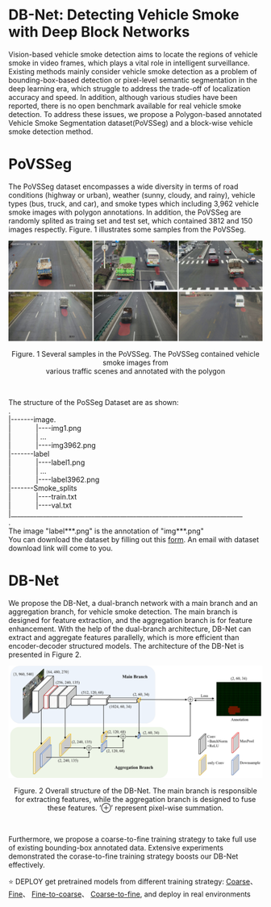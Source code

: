 # DB-Net: Detecting Vehicle Smoke with Deep Block Networks
Vision-based vehicle smoke detection aims to locate the regions of vehicle smoke in video frames, which plays a vital role in intelligent surveillance. 
Existing methods mainly consider vehicle smoke detection as a problem of bounding-box-based detection or pixel-level semantic segmentation in the deep learning era, which struggle to address the trade-off of localization accuracy and speed. In addition, although various studies have been reported, there is no open benchmark available for real vehicle smoke detection. To address these issues, we propose a Polygon-based annotated Vehicle Smoke Segmentation dataset(PoVSSeg) and a block-wise vehicle smoke detection method.

# __PoVSSeg__ <br>
The PoVSSeg dataset encompasses a wide diversity in terms of road conditions (highway or urban), weather (sunny, cloudy, and rainy), vehicle types (bus, truck, and car), and smoke types which including 3,962 vehicle smoke images with polygon annotations. In addition, the PoVSSeg are randomly splited as traing set and test set, which contained 3812 and 150 images respectly. Figure. 1 illustrates some samples from the PoVSSeg. 
<div align="center">
	<img src="/images/sample.png" alt="Editor" width="550">
</div>
<p align="center">Figure. 1 Several samples in the PoVSSeg. The PoVSSeg contained vehicle smoke images from <br>
various traffic scenes and annotated with the polygon</p> <br>

The structure of the PoSSeg Dataset are as shown:<br>
.<br>
|-------image. <br>
|    &emsp;&emsp;&emsp;   |----img1.png     <br>
|     &emsp;&emsp;&emsp;  |    ...          <br>
|      &emsp;&emsp;&emsp; |----img3962.png  <br>
|-------label    
|      &emsp;&emsp;&emsp; |----label1.png   <br>
|      &emsp;&emsp;&emsp; |    ...          <br>
|      &emsp;&emsp;&emsp; |----label3962.png  <br>
|-------Smoke_splits          <br>
|      &emsp;&emsp;&emsp; |----train.txt      <br>
|      &emsp;&emsp;&emsp; |----val.txt        <br>
|________________________________________________________________________<br>
.<br>
The image "label***.png" is the annotation of "img***.png" <br>
You can download the dataset by filling out this [form](https://docs.google.com/forms/d/e/1FAIpQLSfZ6Pw6muzzNTMrCV5uGrYsLxy0l1veolO-oH70uu1cJp-GUg/viewform?usp=sf_link). 
An email with dataset download link will come to you.


# DB-Net
We propose the DB-Net, a dual-branch network with a main branch and an aggregation branch, for vehicle smoke detection. The main branch is designed for feature extraction, and the aggregation branch is for feature enhancement. With the help of the dual-branch architecture, DB-Net can extract and aggregate features parallelly, which is more efficient than encoder-decoder structured models. The architecture of the DB-Net is presented in Figure 2.
<div align="center">
	<img src="/images/framework_DB-Net.png" alt="Editor" width="700">
</div>
<p align="center">Figure. 2 Overall structure of the DB-Net. The main branch is responsible for extracting features, while the aggregation branch is designed to fuse these features. ’⊕’ represent pixel-wise summation.</p> <br>

Furthermore, we propose a coarse-to-fine training strategy to take full use of existing bounding-box annotated data. Extensive experiments demonstrated the corase-to-fine training strategy boosts our DB-Net effectively.

⭐ DEPLOY get pretrained models from different training strategy:
[Coarse](https://drive.google.com/file/d/1ZRVgfy3ZLv-fD2SIXJCAf7Rr64TW1ck0/view?usp=share_link)、
[Fine](https://drive.google.com/file/d/1CJm2MYgqLvzvgiJ2vkLjv8yPUaYwgYBK/view?usp=share_link)、
[Fine-to-coarse](https://drive.google.com/file/d/1hJmW-HERFbNbNdTsfq1uOqxEG9t3aG6Y/view?usp=share_link)、
[Coarse-to-fine](https://drive.google.com/file/d/1M7PR7yU48SeyJWkhLPFKyk23ilbAtENb/view?usp=share_link), and deploy in real environments


